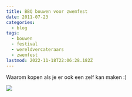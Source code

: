 ```yaml
---
title: BBQ bouwen voor zwemfest
date: 2011-07-23
categories:
  - blog
tags:
  - bouwen
  - festival
  - wereldvercateraars
  - zwemfest
lastmod: 2022-11-18T22:06:28.182Z
---
```

Waarom kopen als je er ook een zelf kan maken :) 

![](/images/bbq-bouwen.jpg)
<!--more-->